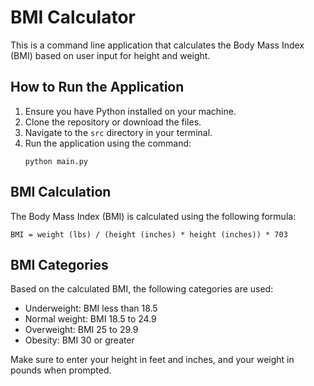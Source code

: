 # BMI Calculator

This is a command line application that calculates the Body Mass Index (BMI) based on user input for height and weight. 

## How to Run the Application

1. Ensure you have Python installed on your machine.
2. Clone the repository or download the files.
3. Navigate to the `src` directory in your terminal.
4. Run the application using the command:
   ```
   python main.py
   ```

## BMI Calculation

The Body Mass Index (BMI) is calculated using the following formula:

```
BMI = weight (lbs) / (height (inches) * height (inches)) * 703
```

## BMI Categories

Based on the calculated BMI, the following categories are used:

- Underweight: BMI less than 18.5
- Normal weight: BMI 18.5 to 24.9
- Overweight: BMI 25 to 29.9
- Obesity: BMI 30 or greater

Make sure to enter your height in feet and inches, and your weight in pounds when prompted.